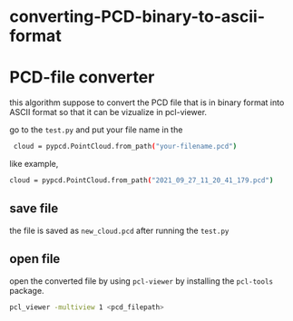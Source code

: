 # converting-PCD-binary-to-ascii-format
# PCD-file converter

this algorithm suppose to convert the PCD file that is in binary format into ASCII format so that it can be vizualize in pcl-viewer. 

go to the `test.py` and put your file name in the 
```bash
 cloud = pypcd.PointCloud.from_path("your-filename.pcd")
``` 
like example,

```bash
cloud = pypcd.PointCloud.from_path("2021_09_27_11_20_41_179.pcd")
```


## save file

the file is saved as `new_cloud.pcd` after running the `test.py`

## open file

open the converted file by using `pcl-viewer` by installing the `pcl-tools` package.

```bash
pcl_viewer -multiview 1 <pcd_filepath>
```
